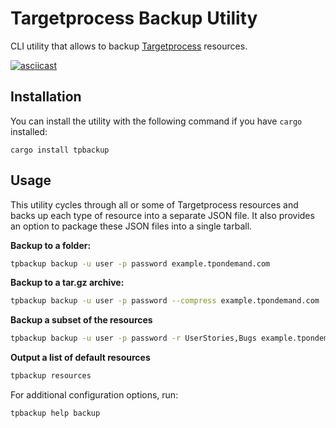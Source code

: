 # Targetprocess Backup Utility

CLI utility that allows to backup
[Targetprocess](https://www.targetprocess.com/guide/) resources.

[![asciicast](https://asciinema.org/a/jbWenlKrO1t6R250k4lL3BBLF.svg)](https://asciinema.org/a/jbWenlKrO1t6R250k4lL3BBLF)

## Installation
You can install the utility with the following command if you have
`cargo` installed:
```
cargo install tpbackup
```

## Usage
This utility cycles through all or some of Targetprocess resources and backs
up each type of resource into a separate JSON file. It also provides
an option to package these JSON files into a single tarball.

**Backup to a folder:**
```bash
tpbackup backup -u user -p password example.tpondemand.com
```

**Backup to a tar.gz archive:**
```bash
tpbackup backup -u user -p password --compress example.tpondemand.com
```

**Backup a subset of the resources**
```bash
tpbackup backup -u user -p password -r UserStories,Bugs example.tpondemand.com
``````

**Output a list of default resources**
```bash
tpbackup resources
```

For additional configuration options, run:
```bash
tpbackup help backup
```